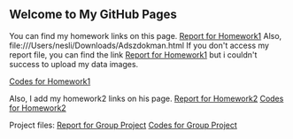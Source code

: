 ## Welcome to My GitHub Pages
You can find my homework links on this page.
[Report for Homework1](https://github.com/BU-IE-582/fall-24-neslihantartici/blob/main/report%20for%20hw1.docx.pdf)
Also, file:///Users/nesli/Downloads/Adszdokman.html
If you don't access my report file, you can find the link [Report for Homework1]( https://github.com/BU-IE-582/fall-24-neslihantartici/blob/main/hw1_neslihantartici.docx.md ) but i couldn't success to upload my data images. 

[Codes for Homework1]( https://github.com/BU-IE-582/fall-24-neslihantartici/blob/main/codes%20for%20hw1 )

Also, I add my homework2 links on his page.
[Report for Homework2](https://github.com/BU-IE-582/fall-24-neslihantartici/blob/main/hw2_neslihantartıcı.pdf )
[Codes for Homework2]( https://github.com/BU-IE-582/fall-24-neslihantartici/blob/main/codes.md )

Project files: 
[Report for Group Project](https://github.com/BU-IE-582/fall-24-neslihantartici/blob/main/Group%2010.html)
[Codes for Group Project]( https://github.com/BU-IE-582/fall-24-neslihantartici/blob/main/Group%2010.py )
